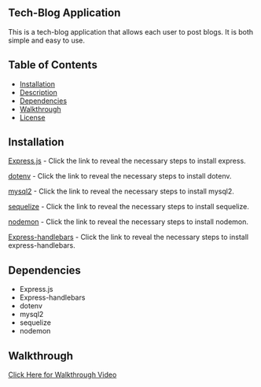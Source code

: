 
## Tech-Blog Application
This is a tech-blog application that allows each user to post blogs. It is both simple and easy to use. 
## Table of Contents

- [Installation](#installation)
- [Description](#description)
- [Dependencies](#dependencies)
- [Walkthrough](#walkthrough)
- [License](#license)

## Installation

[Express.js](https://www.npmjs.com/package/express) - Click the link to reveal the necessary steps to install express.

[dotenv](https://www.npmjs.com/package/dotenv) - Click the link to reveal the necessary steps to install dotenv. 

[mysql2](https://www.npmjs.com/package/mysql2) - Click the link to reveal the necessary steps to install mysql2.

[sequelize](https://www.npmjs.com/package/sequelize) - Click the link to reveal the necessary steps to install sequelize.

[nodemon](https://www.npmjs.com/package/nodemon) - Click the link to reveal the necessary steps to install nodemon.

[Express-handlebars](https://www.npmjs.com/package/express-handlebars) - Click the link to reveal the necessary steps to install express-handlebars.


## Dependencies
 - Express.js
 - Express-handlebars
 - dotenv
 - mysql2
 - sequelize
 - nodemon
## Walkthrough 
<a href="" target="_blank">Click Here for Walkthrough Video</a>

